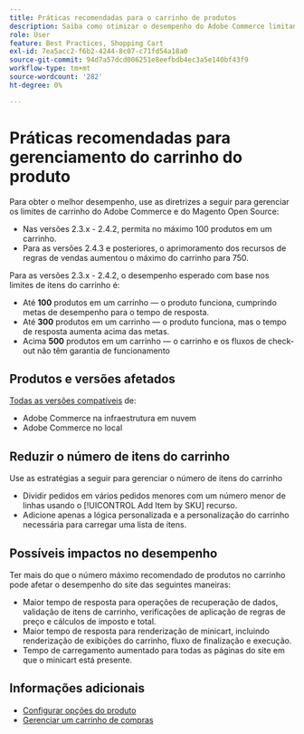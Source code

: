 ```yaml
---
title: Práticas recomendadas para o carrinho de produtos
description: Saiba como otimizar o desempenho do Adobe Commerce limitando o número de produtos em um carrinho.
role: User
feature: Best Practices, Shopping Cart
exl-id: 7ea5acc2-f6b2-4244-8c07-c71fd54a18a0
source-git-commit: 94d7a57dcd006251e8eefbdb4ec3a5e140bf43f9
workflow-type: tm+mt
source-wordcount: '282'
ht-degree: 0%

---
```


# Práticas recomendadas para gerenciamento do carrinho do produto

Para obter o melhor desempenho, use as diretrizes a seguir para gerenciar os limites de carrinho do Adobe Commerce e do Magento Open Source:

- Nas versões 2.3.x - 2.4.2, permita no máximo 100 produtos em um carrinho.
- Para as versões 2.4.3 e posteriores, o aprimoramento dos recursos de regras de vendas aumentou o máximo do carrinho para 750.


Para as versões 2.3.x - 2.4.2, o desempenho esperado com base nos limites de itens do carrinho é:

- Até **100** produtos em um carrinho — o produto funciona, cumprindo metas de desempenho para o tempo de resposta.
- Até **300** produtos em um carrinho — o produto funciona, mas o tempo de resposta aumenta acima das metas.
- Acima **500** produtos em um carrinho — o carrinho e os fluxos de check-out não têm garantia de funcionamento

## Produtos e versões afetados

[Todas as versões compatíveis](../../../release/versions.md) de:

- Adobe Commerce na infraestrutura em nuvem
- Adobe Commerce no local

## Reduzir o número de itens do carrinho

Use as estratégias a seguir para gerenciar o número de itens do carrinho

- Dividir pedidos em vários pedidos menores com um número menor de linhas usando o [!UICONTROL Add Item by SKU] recurso.
- Adicione apenas a lógica personalizada e a personalização do carrinho necessária para carregar uma lista de itens.

## Possíveis impactos no desempenho

Ter mais do que o número máximo recomendado de produtos no carrinho pode afetar o desempenho do site das seguintes maneiras:

- Maior tempo de resposta para operações de recuperação de dados, validação de itens de carrinho, verificações de aplicação de regras de preço e cálculos de imposto e total.
- Maior tempo de resposta para renderização de minicart, incluindo renderização de exibições do carrinho, fluxo de finalização e execução.
- Tempo de carregamento aumentado para todas as páginas do site em que o minicart está presente.

## Informações adicionais

- [Configurar opções do produto](https://experienceleague.adobe.com/docs/commerce-admin/inventory/configuration/product-options.html)
- [Gerenciar um carrinho de compras](https://experienceleague.adobe.com/docs/commerce-admin/stores-sales/point-of-purchase/assist/shopping-assisted-cart-manage.html)
